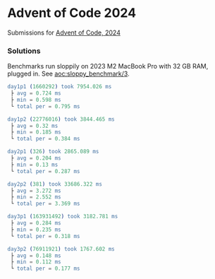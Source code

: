 Advent of Code 2024
=====

Submissions for [Advent of Code, 2024][aoc2024]

### Solutions

Benchmarks run sloppily on 2023 M2 MacBook Pro with 32 GB RAM,
plugged in. See [aoc:sloppy_benchmark/3](./src/aoc.erl).

```erlang
day1p1 (1660292) took 7954.026 ms
 ├ avg = 0.724 ms
 ├ min = 0.598 ms
 └ total per = 0.795 ms

day1p2 (22776016) took 3844.465 ms
 ├ avg = 0.32 ms
 ├ min = 0.185 ms
 └ total per = 0.384 ms

day2p1 (326) took 2865.089 ms
 ├ avg = 0.204 ms
 ├ min = 0.13 ms
 └ total per = 0.287 ms

day2p2 (381) took 33686.322 ms
 ├ avg = 3.272 ms
 ├ min = 2.552 ms
 └ total per = 3.369 ms

day3p1 (163931492) took 3182.781 ms
 ├ avg = 0.284 ms
 ├ min = 0.235 ms
 └ total per = 0.318 ms

day3p2 (76911921) took 1767.602 ms
 ├ avg = 0.148 ms
 ├ min = 0.112 ms
 └ total per = 0.177 ms
```
[aoc2024]: (https://adventofcode.com/2024)
